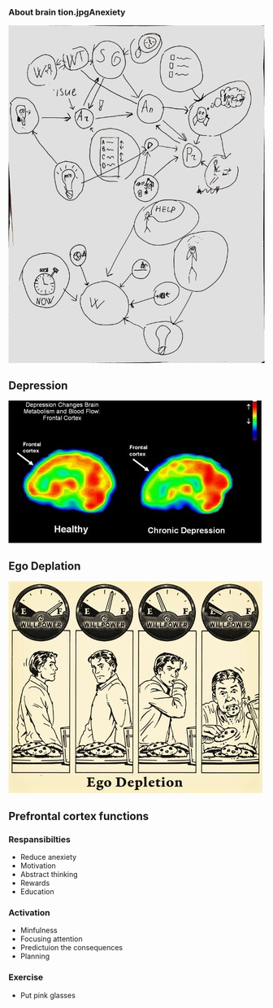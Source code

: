 

### About brain tion.jpgAnexiety

![](Res/ThoughtsMap.jpg)

## Depression

![](Res/DepressionBrainScan.jpg)

## Ego Deplation 

![](Res/EgoDeplation.jpg)

## Prefrontal cortex functions

### Respansibilties


- Reduce anexiety
- Motivation
- Abstract thinking
- Rewards 
- Education

### Activation
 
- Minfulness
- Focusing attention
- Predictuion the consequences
- Planning

### Exercise

- Put pink glasses
